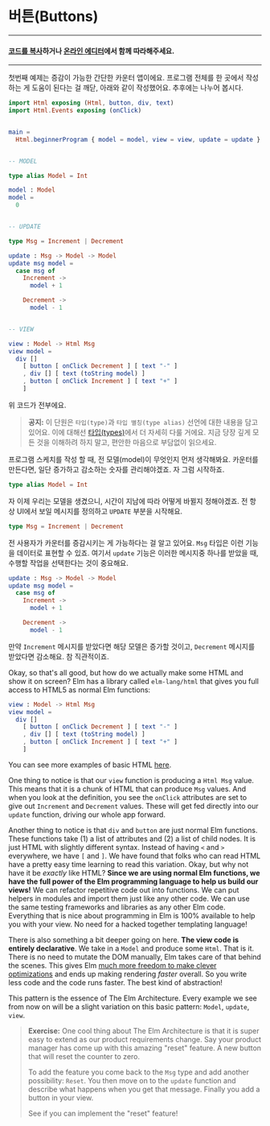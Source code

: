 # 버튼\(Buttons\)

---

#### [코드를 복사](https://github.com/evancz/elm-architecture-tutorial/)하거나 [온라인 에디터](http://elm-lang.org/examples/buttons)에서 함께 따라해주세요.

---

첫번째 예제는 증감이 가능한 간단한 카운터 앱이에요. 프로그램 전체를 한 곳에서 작성하는 게 도움이 된다는 걸 깨닫, 아래와 같이 작성했어요. 추후에는 나누어 봅시다.

```elm
import Html exposing (Html, button, div, text)
import Html.Events exposing (onClick)


main =
  Html.beginnerProgram { model = model, view = view, update = update }


-- MODEL

type alias Model = Int

model : Model
model =
  0


-- UPDATE

type Msg = Increment | Decrement

update : Msg -> Model -> Model
update msg model =
  case msg of
    Increment ->
      model + 1

    Decrement ->
      model - 1


-- VIEW

view : Model -> Html Msg
view model =
  div []
    [ button [ onClick Decrement ] [ text "-" ]
    , div [] [ text (toString model) ]
    , button [ onClick Increment ] [ text "+" ]
    ]
```

위 코드가 전부에요.

> **공지:** 이 단원은 `타입(type)`과 `타입 별칭(type alias)` 선언에 대한 내용을 담고 있어요. 이에 대해선 [타입\(types\)](http://guide.elm-lang.org/types/index.html)에서 더 자세히 다룰 거에요. 지금 당장 깊게 모든 것을 이해하려 하지 말고, 편안한 마음으로 부담없이 읽으세요.

프로그램 스케치를 작성 할 때, 전 모델\(model\)이 무엇인지 먼저 생각해봐요. 카운터를 만든다면, 일단 증가하고 감소하는 숫자를 관리해야겠죠. 자 그럼 시작하죠.

```elm
type alias Model = Int
```

자 이제 우리는 모델을 생겼으니, 시간이 지남에 따라 어떻게 바뀔지 정해야겠죠. 전 항상 UI에서 보일 메시지를 정의하고 `UPDATE` 부분을 시작해요.

```elm
type Msg = Increment | Decrement
```

전 사용자가 카운터를 증감시키는 게 가능하다는 걸 알고 있어요. `Msg` 타입은 이런 기능을 데이터로 표현할 수 있죠. 여기서 `update` 기능은 이러한 메시지중 하나를 받았을 때, 수행할 작업을 선택한다는 것이 중요해요.

```elm
update : Msg -> Model -> Model
update msg model =
  case msg of
    Increment ->
      model + 1

    Decrement ->
      model - 1
```

만약 `Increment` 메시지를 받았다면 해당 모델은 증가할 것이고, `Decrement` 메시지를 받았다면 감소해요. 참 직관적이죠.

Okay, so that's all good, but how do we actually make some HTML and show it on screen? Elm has a library called `elm-lang/html` that gives you full access to HTML5 as normal Elm functions:

```elm
view : Model -> Html Msg
view model =
  div []
    [ button [ onClick Decrement ] [ text "-" ]
    , div [] [ text (toString model) ]
    , button [ onClick Increment ] [ text "+" ]
    ]
```

You can see more examples of basic HTML [here](http://elm-lang.org/examples).

One thing to notice is that our `view` function is producing a `Html Msg` value. This means that it is a chunk of HTML that can produce `Msg` values. And when you look at the definition, you see the `onClick` attributes are set to give out `Increment` and `Decrement` values. These will get fed directly into our `update` function, driving our whole app forward.

Another thing to notice is that `div` and `button` are just normal Elm functions. These functions take \(1\) a list of attributes and \(2\) a list of child nodes. It is just HTML with slightly different syntax. Instead of having `<` and `>` everywhere, we have `[` and `]`. We have found that folks who can read HTML have a pretty easy time learning to read this variation. Okay, but why not have it be _exactly_ like HTML? **Since we are using normal Elm functions, we have the full power of the Elm programming language to help us build our views!** We can refactor repetitive code out into functions. We can put helpers in modules and import them just like any other code. We can use the same testing frameworks and libraries as any other Elm code. Everything that is nice about programming in Elm is 100% available to help you with your view. No need for a hacked together templating language!

There is also something a bit deeper going on here. **The view code is entirely declarative**. We take in a `Model` and produce some `Html`. That is it. There is no need to mutate the DOM manually, Elm takes care of that behind the scenes. This gives Elm [much more freedom to make clever optimizations](http://elm-lang.org/blog/blazing-fast-html) and ends up making rendering _faster_ overall. So you write less code and the code runs faster. The best kind of abstraction!

This pattern is the essence of The Elm Architecture. Every example we see from now on will be a slight variation on this basic pattern: `Model`, `update`, `view`.

> **Exercise:** One cool thing about The Elm Architecture is that it is super easy to extend as our product requirements change. Say your product manager has come up with this amazing "reset" feature. A new button that will reset the counter to zero.
>
> To add the feature you come back to the `Msg` type and add another possibility: `Reset`. You then move on to the `update` function and describe what happens when you get that message. Finally you add a button in your view.
>
> See if you can implement the "reset" feature!



